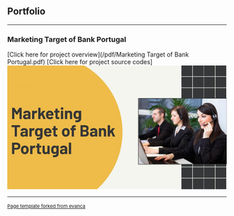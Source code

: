## Portfolio

---

### Marketing Target of Bank Portugal

[Click here for project overview](/pdf/Marketing Target of Bank Portugal.pdf)
[Click here for project source codes]<a href="https://colab.research.google.com/drive/1wZtke2XyGNFWrUpg5XyiZb7eIqwlsLqf?usp=sharing">
<img src="images/Marketing Target of Bank Portugal.jpg?raw=true"/>

---
<p style="font-size:11px">Page template forked from <a href="https://github.com/evanca/quick-portfolio">evanca</a></p>
<!-- Remove above link if you don't want to attibute -->
